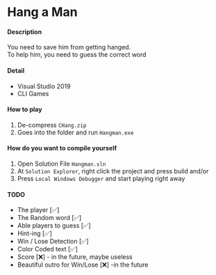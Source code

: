 ﻿# Hang a Man
#### Description
You need to save him from getting hanged.<br>
To help him, you need to guess the correct word

#### Detail
* Visual Studio 2019
* CLI Games

#### How to play
1. De-compress `CHang.zip`
2. Goes into the folder and run `Hangman.exe`

#### How do you want to compile yourself
1. Open Solution File `Hangman.sln`
2. At `Solution Explorer`, right click the project and press build and/or
3. Press `Local Windows Debugger` and start playing right away

#### TODO
- The player [✅]
- The Random word [✅]
- Able players to guess [✅]
- Hint-ing [✅]
- Win / Lose Detection [✅]
- Color Coded text [✅]
- Score [❌] - in the future, maybe useless
- Beautiful outro for Win/Lose [❌] -in the future



